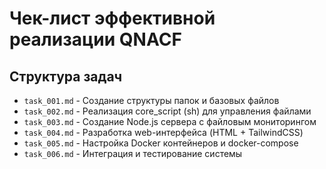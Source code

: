 # Чек-лист эффективной реализации QNACF

## Структура задач
- `task_001.md` - Создание структуры папок и базовых файлов
- `task_002.md` - Реализация core_script (sh) для управления файлами
- `task_003.md` - Создание Node.js сервера с файловым мониторингом
- `task_004.md` - Разработка web-интерфейса (HTML + TailwindCSS)
- `task_005.md` - Настройка Docker контейнеров и docker-compose
- `task_006.md` - Интеграция и тестирование системы

